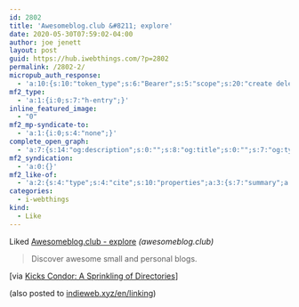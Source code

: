 ```yaml
---
id: 2802
title: 'Awesomeblog.club &#8211; explore'
date: 2020-05-30T07:59:02-04:00
author: joe jenett
layout: post
guid: https://hub.iwebthings.com/?p=2802
permalink: /2802-2/
micropub_auth_response:
  - 'a:10:{s:10:"token_type";s:6:"Bearer";s:5:"scope";s:20:"create delete update";s:2:"me";s:27:"https://hub.iwebthings.com/";s:9:"issued_by";s:54:"https://hub.iwebthings.com/wp-json/indieauth/1.0/token";s:9:"client_id";s:20:"https://omnibear.com";s:11:"client_name";s:8:"Omnibear";s:11:"client_icon";s:29:"https://omnibear.com/logo.svg";s:9:"issued_at";i:1589193303;s:4:"user";i:1;s:13:"last_accessed";i:1590839731;}'
mf2_type:
  - 'a:1:{i:0;s:7:"h-entry";}'
inline_featured_image:
  - "0"
mf2_mp-syndicate-to:
  - 'a:1:{i:0;s:4:"none";}'
complete_open_graph:
  - 'a:7:{s:14:"og:description";s:0:"";s:8:"og:title";s:0:"";s:7:"og:type";s:0:"";s:12:"twitter:card";s:7:"summary";s:15:"twitter:creator";s:0:"";s:19:"twitter:description";s:0:"";s:8:"og:image";s:0:"";}'
mf2_syndication:
  - 'a:0:{}'
mf2_like-of:
  - 'a:2:{s:4:"type";s:4:"cite";s:10:"properties";a:3:{s:7:"summary";a:1:{i:0;s:42:"Discover awesome small and personal blogs.";}s:4:"name";a:1:{i:0;s:26:"Awesomeblog.club - explore";}s:3:"url";a:1:{i:0;s:24:"https://awesomeblog.club";}}}'
categories:
  - i-webthings
kind:
  - Like
---
```

<span class="kind-display-text">Liked</span> <a href="https://awesomeblog.club" class="p-name u-url">Awesomeblog.club - explore</a> <em>(<span class="p-publication">awesomeblog.club</span>)</em>
<blockquote class="e-summary">Discover awesome small and personal blogs.</blockquote></section>

</div>
			<div class="entry-content e-content" itemprop="description articleBody">
		<p>[via <a title="Kicks Condor: A Sprinkling of Directories" href="https://www.kickscondor.com/notes/a-sprinkling-of-directories">Kicks Condor: A Sprinkling of Directories</a>]</p>
<div class="syndy">(also posted to <a class="u-syndication" href="https://indieweb.xyz/en/linking">indieweb.xyz/en/linking</a>)</div>